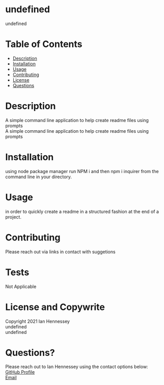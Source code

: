 
  # undefined<br>
  undefined

  # Table of Contents
  - [Description](#Description)
  - [Installation](#Installation)
  - [Usage](#Usage)
  - [Contributing](#Contributing)
  - [License](#License)
  - [Questions](#Questions)
  
  # Description
  
  A simple command line application to help create readme files using prompts <br>
  A simple command line application to help create readme files using prompts <br>
  
  # Installation
  
  using node package manager run NPM i and then npm i inquirer from the command line in your directory. <br>
  
  # Usage
  
  in order to quickly create a readme in a structured fashion at the end of a project. <br>
  
  # Contributing
  
  Please reach out via links in contact with suggetions <br>
  
  # Tests
  
  Not Applicable <br>
  
  # License and Copywrite
  
  Copyright 2021 Ian Hennessey<br>
  undefined<br>
  undefined<br>

  
  # Questions?
  Please reach out to Ian Hennessey using the contact options below: <br>
  [GitHub Profile](<https://github.com/atleastitsanethosman>)<br>
  [Email](<mailto:ian.hennessey@gmail.c>)
  
